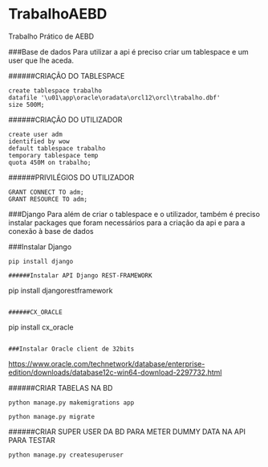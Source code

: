 # TrabalhoAEBD
Trabalho Prático de AEBD

###Base de dados
Para utilizar a api é preciso criar um tablespace e um user que lhe aceda.


######CRIAÇÃO DO TABLESPACE
```
create tablespace trabalho
datafile '\u01\app\oracle\oradata\orcl12\orcl\trabalho.dbf'
size 500M;
```


######CRIAÇÃO DO UTILIZADOR
```
create user adm
identified by wow
default tablespace trabalho
temporary tablespace temp
quota 450M on trabalho;
```


######PRIVILÉGIOS DO UTILIZADOR
```
GRANT CONNECT TO adm;
GRANT RESOURCE TO adm;
```


###Django
Para além de criar o tablespace e o utilizador, também é preciso instalar packages que foram necessários para a criação da api e para a conexão à base de dados

###Instalar Django
```
pip install django

######Instalar API Django REST-FRAMEWORK
```
pip install djangorestframework
```

######CX_ORACLE
```
pip install cx_oracle
```

###Instalar Oracle client de 32bits
```
https://www.oracle.com/technetwork/database/enterprise-edition/downloads/database12c-win64-download-2297732.html

######CRIAR TABELAS NA BD
```
python manage.py makemigrations app
```

```
python manage.py migrate
```

######CRIAR SUPER USER DA BD PARA METER DUMMY DATA NA API PARA TESTAR
```
python manage.py createsuperuser
```
